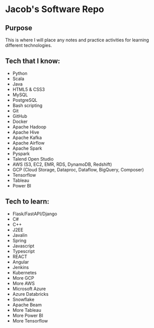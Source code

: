 # Jacob's Software Repo

## Purpose
This is where I will place any notes and practice activities for learning different technologies.

## Tech that I know:
- Python
- Scala
- Java
- HTML5 & CSS3
- MySQL
- PostgreSQL
- Bash scripting
- Git
- GitHub
- Docker
- Apache Hadoop
- Apache Hive
- Apache Kafka
- Apache Airflow
- Apache Spark
- Pyspark
- Talend Open Studio
- AWS (S3, EC2, EMR, RDS, DynamoDB, Redshift)
- GCP (Cloud Storage, Dataproc, Dataflow, BigQuery, Composer)
- Tensorflow
- Tableau
- Power BI

## Tech to learn:
- Flask/FastAPI/Django
- C#
- C++
- J2EE
- Javalin
- Spring
- Javascript
- Typescript
- REACT
- Angular
- Jenkins
- Kubernetes
- More GCP
- More AWS
- Microsoft Azure
- Azure Databricks
- Snowflake
- Apache Beam
- More Tableau
- More Power BI
- More Tensorflow
